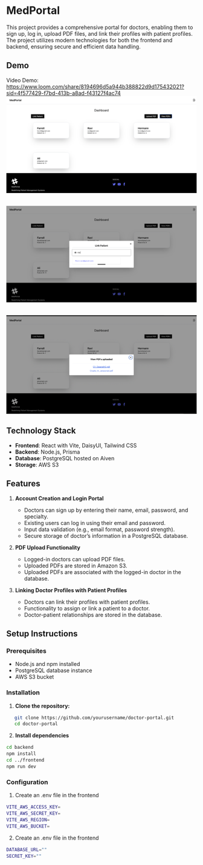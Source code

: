 # MedPortal

This project provides a comprehensive portal for doctors, enabling them to sign up, log in, upload PDF files, and link their profiles with patient profiles. The project utilizes modern technologies for both the frontend and backend, ensuring secure and efficient data handling.

## Demo

Video Demo: https://www.loom.com/share/8194696d5a944b388822d9d175432021?sid=4f577429-f7bd-413b-a8ad-f43127f4ac74
![alt text](assets/Dashboard.png)
<br/>
<br/>

![alt text](assets/Linkpatient.png)
<br/>
<br/>

![alt text](assets/UploadedPDFs.png)

## Technology Stack

- **Frontend**: React with Vite, DaisyUI, Tailwind CSS
- **Backend**: Node.js, Prisma
- **Database**: PostgreSQL hosted on Aiven
- **Storage**: AWS S3

## Features

1. **Account Creation and Login Portal**

   - Doctors can sign up by entering their name, email, password, and specialty.
   - Existing users can log in using their email and password.
   - Input data validation (e.g., email format, password strength).
   - Secure storage of doctor’s information in a PostgreSQL database.

2. **PDF Upload Functionality**

   - Logged-in doctors can upload PDF files.
   - Uploaded PDFs are stored in Amazon S3.
   - Uploaded PDFs are associated with the logged-in doctor in the database.

3. **Linking Doctor Profiles with Patient Profiles**
   - Doctors can link their profiles with patient profiles.
   - Functionality to assign or link a patient to a doctor.
   - Doctor-patient relationships are stored in the database.

## Setup Instructions

### Prerequisites

- Node.js and npm installed
- PostgreSQL database instance
- AWS S3 bucket

### Installation

1. **Clone the repository:**

```bash
   git clone https://github.com/yourusername/doctor-portal.git
   cd doctor-portal
```

2. **Install dependencies**

```bash
cd backend
npm install
cd ../frontend
npm run dev

```

### Configuration

1. Create an .env file in the frontend

```bash
VITE_AWS_ACCESS_KEY=
VITE_AWS_SECRET_KEY=
VITE_AWS_REGION=
VITE_AWS_BUCKET=
```

2. Create an .env file in the frontend

```bash
DATABASE_URL=""
SECRET_KEY=""
```

